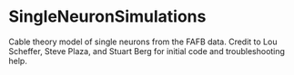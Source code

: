 # SingleNeuronSimulations
 Cable theory model of single neurons from the FAFB data. Credit to Lou Scheffer, Steve Plaza, and Stuart Berg for initial code and troubleshooting help.
